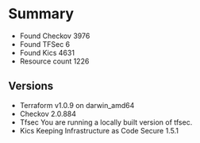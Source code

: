 # Summary

- Found Checkov 3976
- Found TFSec 6
- Found Kics 4631
- Resource count 1226

## Versions

- Terraform v1.0.9
on darwin_amd64
- Checkov 2.0.884
- Tfsec You are running a locally built version of tfsec.
- Kics Keeping Infrastructure as Code Secure 1.5.1
